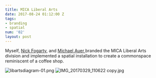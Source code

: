 ```yaml
---
title: MICA Liberal Arts
date: 2017-08-24 01:12:00 Z
tags:
- branding
- spatial
num: '02'
layout: post
---
```


Myself, [Nick Fogarty](http://nickfogarty.info), and [Michael Auer ](http://michaelauer.co) branded the MICA Liberal Arts division and implemented a spatial installation to create a commonspace reminiscent of a coffee shop.

![libartsdiagram-01.png](/uploads/libartsdiagram-01.png)
![IMG_20170329_110622 copy.jpg](/uploads/IMG_20170329_110622%20copy.jpg)